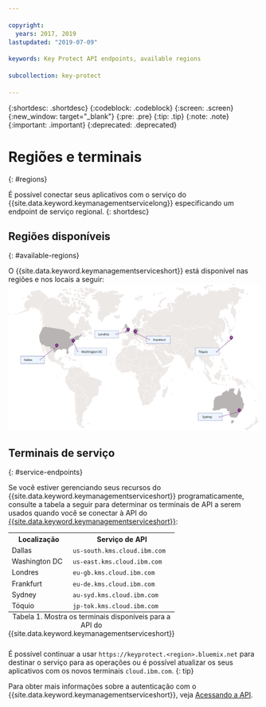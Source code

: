 ```yaml
---

copyright:
  years: 2017, 2019
lastupdated: "2019-07-09"

keywords: Key Protect API endpoints, available regions

subcollection: key-protect

---
```


{:shortdesc: .shortdesc}
{:codeblock: .codeblock}
{:screen: .screen}
{:new_window: target="_blank"}
{:pre: .pre}
{:tip: .tip}
{:note: .note}
{:important: .important}
{:deprecated: .deprecated}

# Regiões e terminais
{: #regions}

É possível conectar seus aplicativos com o serviço do {{site.data.keyword.keymanagementservicelong}}
especificando um endpoint de serviço regional.
{: shortdesc}

## Regiões disponíveis
{: #available-regions}

O {{site.data.keyword.keymanagementserviceshort}} está disponível nas regiões e nos locais a seguir:
![A imagem mostra as regiões nas quais o serviço do Key Protect está disponível.](images/world-map_min.svg)

## Terminais de serviço
{: #service-endpoints}

Se você estiver gerenciando seus recursos do {{site.data.keyword.keymanagementserviceshort}} programaticamente, consulte a tabela a seguir para determinar os terminais de API a serem usados quando você se conectar à API do [{{site.data.keyword.keymanagementserviceshort}}](https://{DomainName}/apidocs/key-protect): 

<table>
    <tr>
        <th>Localização</th>
        <th>Serviço de API</th>
    </tr>
    <tr>
        <td>Dallas</td>
        <td>
            <code>us-south.kms.cloud.ibm.com</code>
        </td>
    </tr>
    <tr>
        <td>Washington DC</td>
        <td>
            <code>us-east.kms.cloud.ibm.com</code>
        </td>
    </tr>
    <tr>
        <td>Londres</td>
        <td>
            <code>eu-gb.kms.cloud.ibm.com</code>
        </td>
    </tr>
    <tr>
        <td>Frankfurt</td>
        <td>
            <code>eu-de.kms.cloud.ibm.com</code>
        </td>
    </tr>
    <tr>
        <td>Sydney</td>
        <td>
            <code>au-syd.kms.cloud.ibm.com</code>
        </td>
    </tr>
    <tr>
        <td>Tóquio</td>
        <td>
            <code>jp-tok.kms.cloud.ibm.com</code>
        </td>
    </tr>
    <caption style="caption-side:bottom;">Tabela 1. Mostra os terminais disponíveis para a API do {{site.data.keyword.keymanagementserviceshort}}</caption>
</table>

É possível continuar a usar `https://keyprotect.<region>.bluemix.net` para destinar o serviço para as operações ou é possível atualizar os seus aplicativos com os novos terminais `cloud.ibm.com`.
{: tip}

Para obter mais informações sobre a autenticação com o {{site.data.keyword.keymanagementserviceshort}}, veja [Acessando a API](/docs/services/key-protect?topic=key-protect-set-up-api).
